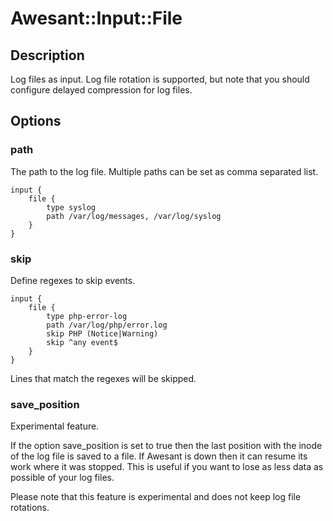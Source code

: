 # Awesant::Input::File

## Description

Log files as input. Log file rotation is supported, but note that
you should configure delayed compression for log files.

## Options

### path

The path to the log file. Multiple paths can be set as comma separated list.

    input {
        file {
            type syslog
            path /var/log/messages, /var/log/syslog
        }
    }

### skip

Define regexes to skip events.

    input {
        file {
            type php-error-log
            path /var/log/php/error.log
            skip PHP (Notice|Warning)
            skip ^any event$
        }
    }

Lines that match the regexes will be skipped.

### save_position

Experimental feature.

If the option save_position is set to true then the last position
with the inode of the log file is saved to a file. If Awesant is down
then it can resume its work where it was stopped. This is useful if you
want to lose as less data as possible of your log files.

Please note that this feature is experimental and does not keep log file
rotations.

